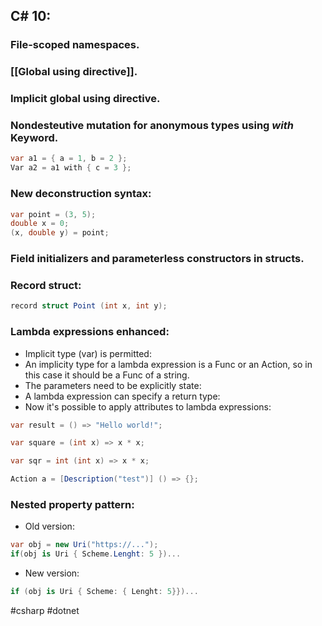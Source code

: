 ## C# 10:

### File-scoped namespaces.
### [[Global using directive]].
### Implicit global using directive.
### Nondesteutive mutation for anonymous types using ***with*** Keyword.

```csharp
var a1 = { a = 1, b = 2 };
Var a2 = a1 with { c = 3 };
```

### New deconstruction  syntax:

```csharp
var point = (3, 5);
double x = 0;
(x, double y) = point;
```

### Field initializers and parameterless constructors in structs.
### Record struct:

```csharp
record struct Point (int x, int y);
```

### Lambda expressions enhanced:
* Implicit type (var) is permitted:
* An implicity type for a lambda expression is a Func or an Action, so in this case it should be a Func of a string.
* The parameters need to be explicitly state:
* A lambda expression can specify a return type:
* Now it's possible to apply attributes to lambda expressions:

```csharp
var result = () => "Hello world!";
```

```csharp
var square = (int x) => x * x;
```

```csharp
var sqr = int (int x) => x * x;
```

```csharp
Action a = [Description("test")] () => {};
```

### Nested property pattern:
* Old version:

```csharp
var obj = new Uri("https://...");
if(obj is Uri { Scheme.Lenght: 5 })...
```

* New version:

```csharp
if (obj is Uri { Scheme: { Lenght: 5}})...
```

#csharp #dotnet